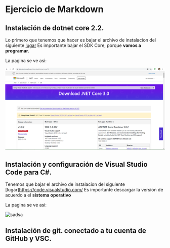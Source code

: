 # Ejercicio de Markdown

## Instalación de dotnet core 2.2.
Lo primero que tenemos que hacer 
es bajar el archivo de instalacion del siguiente 
[lugar](https://dotnet.microsoft.com/download/dotnet-core/3.0)
Es importante bajar el SDK Core, porque **vamos a programar**.

La pagina se ve asi: 

![sadsa](./img/net.PNG)

## Instalación y configuración de Visual Studio Code para C#.
Tenemos que bajar el archivo de instalacion del siguiente 
[lugar]https://code.visualstudio.com/
Es importante descargar la version de acuerdo a el **sistema
operativo**

La pagina se ve asi:

![sadsa](./imgVSC/IV1.PNG)


## Instalación de git. conectado a tu cuenta de GitHub y VSC.